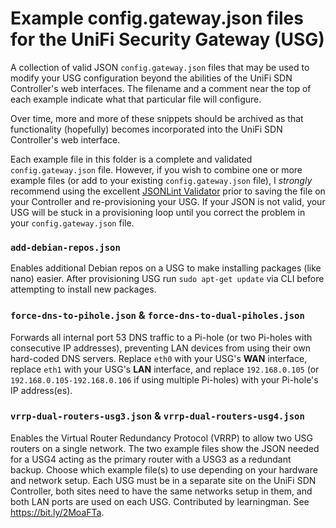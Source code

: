 # Example config.gateway.json files for the UniFi Security Gateway (USG)

A collection of valid JSON `config.gateway.json` files that may be used to modify your USG configuration beyond the abilities of the UniFi SDN Controller's web interfaces. The filename and a comment near the top of each example indicate what that particular file will configure.

Over time, more and more of these snippets should be archived as that functionality (hopefully) becomes incorporated into the UniFi SDN Controller's web interface.

Each example file in this folder is a complete and validated `config.gateway.json` file. However, if you wish to combine one or more example files (or add to your existing `config.gateway.json` file), I *strongly* recommend using the excellent [JSONLint Validator](https://jsonlint.com/) prior to saving the file on your Controller and re-provisioning your USG. If your JSON is not valid, your USG will be stuck in a provisioning loop until you correct the problem in your `config.gateway.json` file.

### `add-debian-repos.json`
Enables additional Debian repos on a USG to make installing packages (like nano) easier. After provisioning USG run `sudo apt-get update` via CLI before attempting to install new packages.

### `force-dns-to-pihole.json` & `force-dns-to-dual-piholes.json`
Forwards all internal port 53 DNS traffic to a Pi-hole (or two Pi-holes with consecutive IP addresses), preventing LAN devices from using their own hard-coded DNS servers. Replace `eth0` with your USG's **WAN** interface, replace `eth1` with your USG's **LAN** interface, and replace `192.168.0.105` (or `192.168.0.105-192.168.0.106` if using multiple Pi-holes) with your Pi-hole's IP address(es).

### `vrrp-dual-routers-usg3.json` & `vrrp-dual-routers-usg4.json`
Enables the Virtual Router Redundancy Protocol (VRRP) to allow two USG routers on a single network. The two example files show the JSON needed for a USG4 acting as the primary router with a USG3 as a redundant backup. Choose which example file(s) to use depending on your hardware and network setup. Each USG must be in a separate site on the UniFi SDN Controller, both sites need to have the same networks setup in them, and both LAN ports are used on each USG. Contributed by learningman. See https://bit.ly/2MoaFTa.
